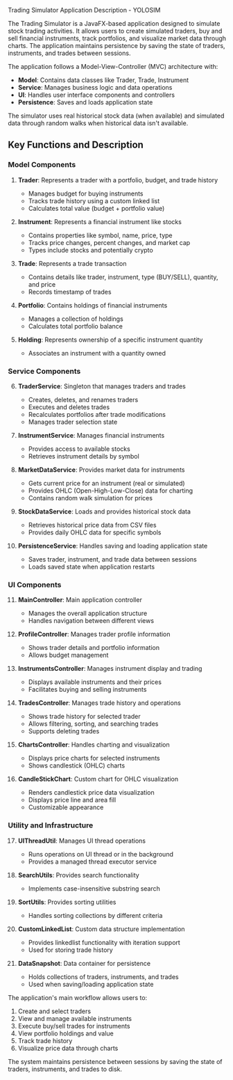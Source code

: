 Trading Simulator Application Description - YOLOSIM

The Trading Simulator is a JavaFX-based application designed to simulate stock trading activities. It allows users to create simulated traders, buy and sell financial instruments, track portfolios, and visualize market data through charts. The application maintains persistence by saving the state of traders, instruments, and trades between sessions.

The application follows a Model-View-Controller (MVC) architecture with:
- **Model**: Contains data classes like Trader, Trade, Instrument
- **Service**: Manages business logic and data operations
- **UI**: Handles user interface components and controllers
- **Persistence**: Saves and loads application state

The simulator uses real historical stock data (when available) and simulated data through random walks when historical data isn't available.

## Key Functions and Description

### Model Components

1. **Trader**: Represents a trader with a portfolio, budget, and trade history
   - Manages budget for buying instruments
   - Tracks trade history using a custom linked list
   - Calculates total value (budget + portfolio value)

2. **Instrument**: Represents a financial instrument like stocks
   - Contains properties like symbol, name, price, type
   - Tracks price changes, percent changes, and market cap
   - Types include stocks and potentially crypto

3. **Trade**: Represents a trade transaction
   - Contains details like trader, instrument, type (BUY/SELL), quantity, and price
   - Records timestamp of trades

4. **Portfolio**: Contains holdings of financial instruments
   - Manages a collection of holdings
   - Calculates total portfolio balance

5. **Holding**: Represents ownership of a specific instrument quantity
   - Associates an instrument with a quantity owned

### Service Components

6. **TraderService**: Singleton that manages traders and trades
   - Creates, deletes, and renames traders
   - Executes and deletes trades
   - Recalculates portfolios after trade modifications
   - Manages trader selection state

7. **InstrumentService**: Manages financial instruments
   - Provides access to available stocks
   - Retrieves instrument details by symbol

8. **MarketDataService**: Provides market data for instruments
   - Gets current price for an instrument (real or simulated)
   - Provides OHLC (Open-High-Low-Close) data for charting
   - Contains random walk simulation for prices

9. **StockDataService**: Loads and provides historical stock data
   - Retrieves historical price data from CSV files
   - Provides daily OHLC data for specific symbols

10. **PersistenceService**: Handles saving and loading application state
    - Saves trader, instrument, and trade data between sessions
    - Loads saved state when application restarts

### UI Components

11. **MainController**: Main application controller
    - Manages the overall application structure
    - Handles navigation between different views

12. **ProfileController**: Manages trader profile information
    - Shows trader details and portfolio information
    - Allows budget management

13. **InstrumentsController**: Manages instrument display and trading
    - Displays available instruments and their prices
    - Facilitates buying and selling instruments

14. **TradesController**: Manages trade history and operations
    - Shows trade history for selected trader
    - Allows filtering, sorting, and searching trades
    - Supports deleting trades

15. **ChartsController**: Handles charting and visualization
    - Displays price charts for selected instruments
    - Shows candlestick (OHLC) charts

16. **CandleStickChart**: Custom chart for OHLC visualization
    - Renders candlestick price data visualization
    - Displays price line and area fill
    - Customizable appearance

### Utility and Infrastructure

17. **UIThreadUtil**: Manages UI thread operations
    - Runs operations on UI thread or in the background
    - Provides a managed thread executor service

18. **SearchUtils**: Provides search functionality
    - Implements case-insensitive substring search

19. **SortUtils**: Provides sorting utilities
    - Handles sorting collections by different criteria

20. **CustomLinkedList**: Custom data structure implementation
    - Provides linkedlist functionality with iteration support
    - Used for storing trade history

21. **DataSnapshot**: Data container for persistence
    - Holds collections of traders, instruments, and trades
    - Used when saving/loading application state

The application's main workflow allows users to:
1. Create and select traders
2. View and manage available instruments
3. Execute buy/sell trades for instruments
4. View portfolio holdings and value
5. Track trade history
6. Visualize price data through charts

The system maintains persistence between sessions by saving the state of traders, instruments, and trades to disk.